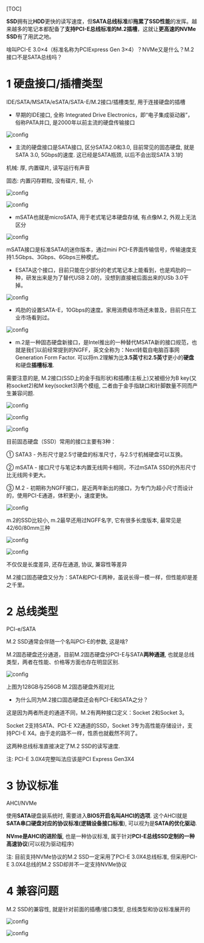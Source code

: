 [TOC]

**SSD**拥有比**HDD**更快的读写速度，但**SATA总线标准**却**拖累了SSD性能**的发挥。越来越多的笔记本都配备了**支持PCI\-E总线标准的M.2插槽**，这就让**更高速的NVMe SSD**有了用武之地。

啥叫PCI-E 3.0×4（标准名称为PCIExpress Gen 3×4）？NVMe又是什么？M.2接口不是SATA总线吗？

# 1 硬盘接口/插槽类型

IDE/SATA/MSATA/eSATA/SATA-E/M.2接口/插槽类型, 用于连接硬盘的插槽

- 早期的IDE接口, 全称 Integrated Drive Electronics，即“电子集成驱动器”，俗称PATA并口, 是2000年以前主流的硬盘传输接口

![config](./images/3.png)

- 主流的硬盘接口是SATA接口, 区分SATA2.0和3.0, 目前常见的固态硬盘, 就是SATA 3.0, 5Gbps的速度. 这已经是SATA瓶颈, 以后不会出现SATA 3.1的

机械: 厚, 内置碟片, 读写运行有声音

固态: 内置闪存颗粒, 没有碟片, 轻, 小

![config](./images/4.png)

![config](./images/5.png)

- mSATA也就是microSATA, 用于老式笔记本硬盘存储, 有点像M.2, 外观上无法区分

![config](./images/6.png)

mSATA接口是标准SATA的迷你版本，通过mini PCI-E界面传输信号，传输速度支持1.5Gbps、3Gbps、6Gbps三种模式。

- ESATA这个接口，目前只能在少部分的老式笔记本上能看到，也是鸡肋的一种，研发出来是为了替代USB 2.0的，没想到直接被后面出来的USb 3.0干掉。

![config](./images/7.png)

- 鸡肋的设置SATA-E，10Gbps的速度。家用消费级市场还未普及，目前只在工业市场看到过。

![config](./images/8.png)

- m.2是一种固态硬盘新接口，是Intel推出的一种替代MSATA新的接口规范，也就是我们以前经常提到的NGFF，英文全称为：Next转载自电脑百事网 Generation Form Factor. 可以将m.2理解为比**3.5英寸**和**2.5英寸**更小的**硬盘**和硬盘**插槽标准**.

需要注意的是, M.2接口(SSD上的金手指形状)和插槽(主板上)又被细分为B key(又称socket2)和M key(socket3)两个模组, 二者由于金手指缺口和针脚数量不同而产生兼容问题.

![config](./images/9.png)

![config](./images/10.png)

![config](./images/11.png)

目前固态硬盘（SSD）常用的接口主要有3种：

① SATA3 - 外形尺寸是2.5寸硬盘的标准尺寸，与2.5寸机械硬盘可以互换。

② mSATA - 接口尺寸与笔记本内置无线网卡相同，不过mSATA SSD的外形尺寸比无线网卡更大。

③ M.2 - 初期称为NGFF接口，是近两年新出的接口，为专门为超小尺寸而设计的，使用PCI-E通道，体积更小，速度更快。

![config](./images/1.png)

m.2的SSD比较小, m.2最早还用过NGFF名字, 它有很多长度版本, 最常见是42/60/80mm三种

![config](./images/2.png)

![config](./images/12.jpg)

不仅仅是长度差异, 还存在通道, 协议, 兼容性等差异

M.2接口固态硬盘又分为：SATA和PCI\-E两种，虽说长得一模一样，但性能却是差之千里。

# 2 总线类型

PCI\-e/SATA

M.2 SSD通常会伴随一个名叫PCI\-E的参数, 这是啥?

M.2固态硬盘还分通道，目前M.2固态硬盘分PCI\-E与SATA**两种通道**, 也就是总线类型，两者在性能、价格等方面也存在明显区别.

![config](./images/13.png)

上图为128GB与256GB M.2固态硬盘外观对比

- 为什么同为M.2接口固态硬盘还会有PCI\-E和SATA之分？

这是因为两者所走的通道不同，M.2有两种接口定义：Socket 2和Socket 3。

Socket 2支持SATA、PCI\-E X2通道的SSD，Socket 3专为高性能存储设计，支持PCI\-E X4。由于走的路不一样，性质也就截然不同了。

这两种总线标准直接决定了M.2 SSD的读写速度.

注: PCI\-E 3.0X4完整叫法应该是PCI Express Gen3X4

# 3 协议标准

AHCI/NVMe

使用**SATA**硬盘装系统时, 需要进入**BIOS开启名叫AHCI的选项**. 这个AHCI就是**SATA串口硬盘对应的协议标准(逻辑设备接口标准**), 可以视为是**SATA的优化驱动**.

**NVme是AHCI的进阶版**, 也是一种协议标准, 属于针对**PCI\-E总线SSD定制的一种高速协议**(可以视为驱动程序)

注: 目前支持NVMe协议的M.2 SSD一定采用了PCI\-E 3.0X4总线标准, 但采用PCI\-E 3.0X4总线的M.2 SSD却并不一定支持NVMe协议

# 4 兼容问题

M.2 SSD的兼容性, 就是针对前面的插槽/接口类型, 总线类型和协议标准展开的

![config](./images/14.png)

![config](./images/15.png)